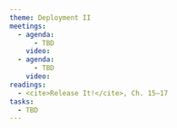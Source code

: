 ```yaml
---
theme: Deployment II
meetings:
  - agenda:
      - TBD
    video:
  - agenda:
      - TBD
    video:
readings:
  - <cite>Release It!</cite>, Ch. 15–17
tasks:
  - TBD
---
```

